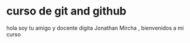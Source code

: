 # curso de git and github

hola soy tu amigo y docente digita Jonathan Mircha , bienvenidos a mi curso
